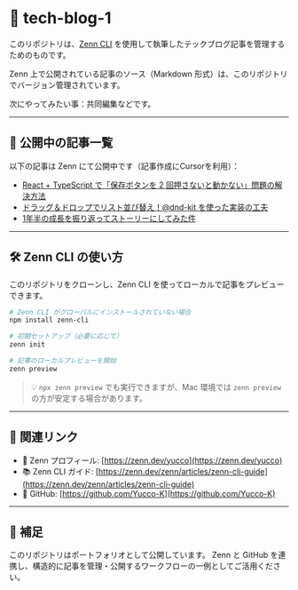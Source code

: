 # 📝 tech-blog-1

このリポジトリは、[Zenn CLI](https://zenn.dev/zenn/articles/zenn-cli-guide) を使用して執筆したテックブログ記事を管理するためのものです。

Zenn 上で公開されている記事のソース（Markdown 形式）は、このリポジトリでバージョン管理されています。

次にやってみたい事：共同編集などです。

---

## 📘 公開中の記事一覧

以下の記事は Zenn にて公開中です（記事作成にCursorを利用）：

- [React + TypeScript で「保存ボタンを 2 回押さないと動かない」問題の解決方法](https://zenn.dev/yucco/articles/e25cdcd6e839b6)
- [ドラッグ＆ドロップでリスト並び替え！@dnd-kit を使った実装の工夫](https://zenn.dev/yucco/articles/26463c7e00b2f6)
- [1年半の成長を振り返ってストーリーにしてみた件](https://zenn.dev/yucco/articles/2025-06-25-growth-story)

---

## 🛠 Zenn CLI の使い方

このリポジトリをクローンし、Zenn CLI を使ってローカルで記事をプレビューできます。

```bash
# Zenn CLI がグローバルにインストールされていない場合
npm install zenn-cli

# 初期セットアップ（必要に応じて）
zenn init

# 記事のローカルプレビューを開始
zenn preview
```

> 💡 `npx zenn preview` でも実行できますが、Mac 環境では `zenn preview` の方が安定する場合があります。

---

## 🔗 関連リンク

- 📘 Zenn プロフィール: [https://zenn.dev/yucco](https://zenn.dev/yucco)
- 📚 Zenn CLI ガイド: [https://zenn.dev/zenn/articles/zenn-cli-guide](https://zenn.dev/zenn/articles/zenn-cli-guide)
- 🐙 GitHub: [https://github.com/Yucco-K](https://github.com/Yucco-K)

---

## 📝 補足

このリポジトリはポートフォリオとして公開しています。
Zenn と GitHub を連携し、構造的に記事を管理・公開するワークフローの一例としてご活用ください。
